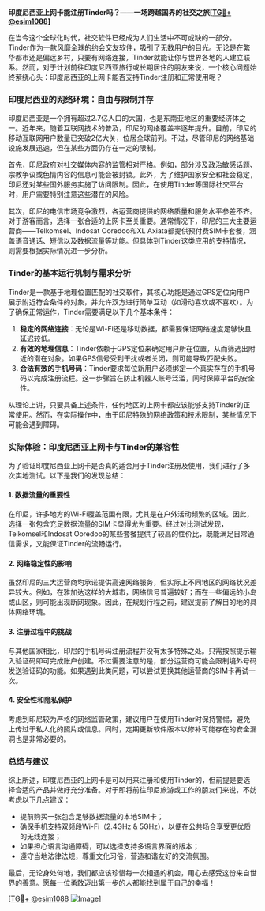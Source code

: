 **印度尼西亚上网卡能注册Tinder吗？——一场跨越国界的社交之旅[[TG💪+ @esim1088](https://t.me/s/esim1088)]**

在当今这个全球化时代，社交软件已经成为人们生活中不可或缺的一部分。Tinder作为一款风靡全球的约会交友软件，吸引了无数用户的目光。无论是在繁华都市还是偏远乡村，只要有网络连接，Tinder就能让你与世界各地的人建立联系。然而，对于计划前往印度尼西亚旅行或长期居住的朋友来说，一个核心问题始终萦绕心头：印度尼西亚的上网卡能否支持Tinder注册和正常使用呢？

### 印度尼西亚的网络环境：自由与限制并存

印度尼西亚是一个拥有超过2.7亿人口的大国，也是东南亚地区的重要经济体之一。近年来，随着互联网技术的普及，印尼的网络覆盖率逐年提升。目前，印尼的移动互联网用户数量已突破2亿大关，位居全球前列。不过，尽管印尼的网络基础设施发展迅速，但在某些方面仍存在一定的限制。

首先，印尼政府对社交媒体内容的监管相对严格。例如，部分涉及政治敏感话题、宗教争议或色情内容的信息可能会被封锁。此外，为了维护国家安全和社会稳定，印尼还对某些国外服务实施了访问限制。因此，在使用Tinder等国际社交平台时，用户需要特别注意这些潜在的风险。

其次，印尼的电信市场竞争激烈，各运营商提供的网络质量和服务水平参差不齐。对于游客而言，选择一张合适的上网卡至关重要。通常情况下，印尼的三大主要运营商——Telkomsel、Indosat Ooredoo和XL Axiata都提供预付费SIM卡套餐，涵盖语音通话、短信以及数据流量等功能。但具体到Tinder这类应用的支持情况，则需要根据实际情况进一步分析。

### Tinder的基本运行机制与需求分析

Tinder是一款基于地理位置匹配的社交软件，其核心功能是通过GPS定位向用户展示附近符合条件的对象，并允许双方进行简单互动（如滑动喜欢或不喜欢）。为了确保正常运作，Tinder需要满足以下几个基本条件：

1. **稳定的网络连接**：无论是Wi-Fi还是移动数据，都需要保证网络速度足够快且延迟较低。
2. **有效的地理信息**：Tinder依赖于GPS定位来确定用户所在位置，从而筛选出附近的潜在对象。如果GPS信号受到干扰或者关闭，则可能导致匹配失败。
3. **合法有效的手机号码**：Tinder要求每位新用户必须绑定一个真实存在的手机号码以完成注册流程。这一步骤旨在防止机器人账号泛滥，同时保障平台的安全性。

从理论上讲，只要具备上述条件，任何地区的上网卡都应该能够支持Tinder的正常使用。然而，在实际操作中，由于印尼特殊的网络政策和技术限制，某些情况下可能会遇到障碍。

### 实际体验：印度尼西亚上网卡与Tinder的兼容性

为了验证印度尼西亚上网卡是否真的适合用于Tinder注册及使用，我们进行了多次实地测试。以下是我们的发现总结：

#### 1. 数据流量的重要性
在印尼，许多地方的Wi-Fi覆盖范围有限，尤其是在户外活动频繁的区域。因此，选择一张包含充足数据流量的SIM卡显得尤为重要。经过对比测试发现，Telkomsel和Indosat Ooredoo的某些套餐提供了较高的性价比，既能满足日常通信需求，又能保证Tinder的流畅运行。

#### 2. 网络稳定性的影响
虽然印尼的三大运营商均承诺提供高速网络服务，但实际上不同地区的网络状况差异较大。例如，在雅加达这样的大城市，网络信号普遍较好；而在一些偏远的小岛或山区，则可能出现断网现象。因此，在规划行程之前，建议提前了解目的地的具体网络环境。

#### 3. 注册过程中的挑战
与其他国家相比，印尼的手机号码注册流程并没有太多特殊之处。只需按照提示输入验证码即可完成账户创建。不过需要注意的是，部分运营商可能会限制境外号码发送验证码的功能。如果遇到此类问题，可以尝试更换其他运营商的SIM卡再试一次。

#### 4. 安全性和隐私保护
考虑到印尼较为严格的网络监管政策，建议用户在使用Tinder时保持警惕，避免上传过于私人化的照片或信息。同时，定期更新软件版本以修补可能存在的安全漏洞也是非常必要的。

### 总结与建议

综上所述，印度尼西亚的上网卡是可以用来注册和使用Tinder的，但前提是要选择合适的产品并做好充分准备。对于即将前往印尼旅游或工作的朋友们来说，不妨考虑以下几点建议：

- 提前购买一张包含足够数据流量的本地SIM卡；
- 确保手机支持双频段Wi-Fi（2.4GHz & 5GHz），以便在公共场合享受更优质的无线连接；
- 如果担心语言沟通障碍，可以选择支持多语言界面的版本；
- 遵守当地法律法规，尊重文化习俗，营造和谐友好的交流氛围。

最后，无论身处何地，我们都应该珍惜每一次相遇的机会，用心去感受这份来自世界的善意。愿每一位勇敢迈出第一步的人都能找到属于自己的幸福！

[[TG💪+ @esim1088](https://t.me/s/esim1088) ![Image](https://i.postimg.cc/4NQfJmqS/Snipaste-2025-05-13-00-14-12.png)]